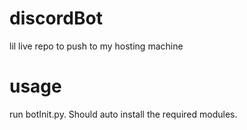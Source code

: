 # discordBot
lil live repo to push to my hosting machine

# usage
run botInit.py. Should auto install the required modules.